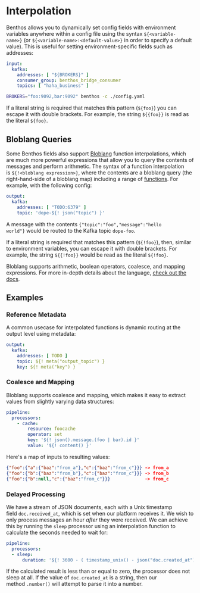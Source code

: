# Interpolation

Benthos allows you to dynamically set config fields with environment variables anywhere within a config file using the syntax `${<variable-name>}` (or `${<variable-name>:<default-value>}` in order to specify a default value). This is useful for setting environment-specific fields such as addresses:

```yaml
input:
  kafka:
    addresses: [ "${BROKERS}" ]
    consumer_group: benthos_bridge_consumer
    topics: [ "haha_business" ]
```

```bash
BROKERS="foo:9092,bar:9092" benthos -c ./config.yaml
```

If a literal string is required that matches this pattern (`${foo}`) you can escape it with double brackets. For example, the string `${{foo}}` is read as the literal `${foo}`.

## Bloblang Queries

Some Benthos fields also support [Bloblang](../bloblang.md) function interpolations, which are much more powerful expressions that allow you to query the contents of messages and perform arithmetic. The syntax of a function interpolation is `${!<bloblang expression>}`, where the contents are a bloblang query (the right-hand-side of a bloblang map) including a range of [functions](../bloblang.md). For example, with the following config:

```yaml
output:
  kafka:
    addresses: [ "TODO:6379" ]
    topic: 'dope-${! json("topic") }'
```

A message with the contents `{"topic":"foo","message":"hello world"}` would be routed to the Kafka topic `dope-foo`.

If a literal string is required that matches this pattern (`${!foo}`), then, similar to environment variables, you can escape it with double brackets. For example, the string `${{!foo}}` would be read as the literal `${!foo}`.

Bloblang supports arithmetic, boolean operators, coalesce, and mapping expressions. For more in-depth details about the language, [check out the docs](../bloblang.md).

## Examples

### Reference Metadata

A common usecase for interpolated functions is dynamic routing at the output level using metadata:

```yaml
output:
  kafka:
    addresses: [ TODO ]
    topic: ${! meta("output_topic") }
    key: ${! meta("key") }
```

### Coalesce and Mapping

Bloblang supports coalesce and mapping, which makes it easy to extract values from slightly varying data structures:

```yaml
pipeline:
  processors:
    - cache:
        resource: foocache
        operator: set
        key: '${! json().message.(foo | bar).id }'
        value: '${! content() }'
```

Here's a map of inputs to resulting values:

```json
{"foo":{"a":{"baz":"from_a"},"c":{"baz":"from_c"}}} -> from_a
{"foo":{"b":{"baz":"from_b"},"c":{"baz":"from_c"}}} -> from_b
{"foo":{"b":null,"c":{"baz":"from_c"}}}             -> from_c
```

### Delayed Processing

We have a stream of JSON documents, each with a Unix timestamp field `doc.received_at`, which is set when our platform receives it. We wish to only process messages an hour *after* they were received. We can achieve this by running the `sleep` processor using an interpolation function to calculate the seconds needed to wait for:

```yaml
pipeline:
  processors:
  - sleep:
      duration: '${! 3600 - ( timestamp_unix() - json("doc.created_at").number() ) }s'
```

If the calculated result is less than or equal to zero, the processor does not sleep at all. If the value of `doc.created_at` is a string, then our method `.number()` will attempt to parse it into a number.